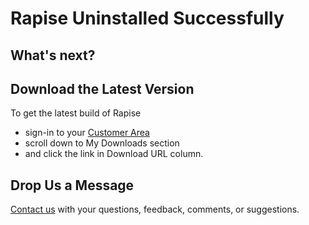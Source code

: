 # Rapise Uninstalled Successfully

## What's next?

## Download the Latest Version

To get the latest build of Rapise 

- sign-in to your [Customer Area](https://www.inflectra.com/CustomerArea/)
- scroll down to My Downloads section
- and click the link in Download URL column.

## Drop Us a Message

[Contact us](https://www.inflectra.com/Company/Contact-Us.aspx) with your questions, feedback, comments, or suggestions.

